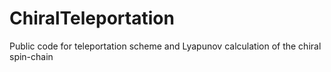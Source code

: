 # ChiralTeleportation
Public code for teleportation scheme and Lyapunov calculation of the chiral spin-chain
